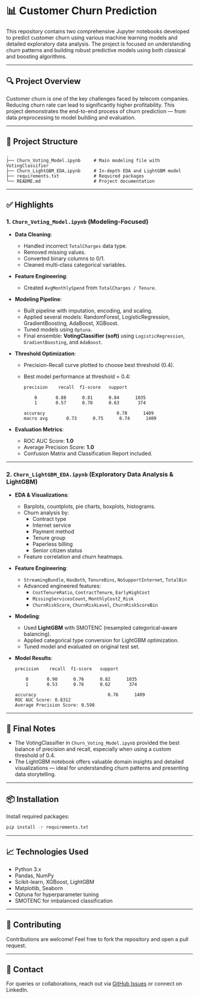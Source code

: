 
# 📊 Customer Churn Prediction

This repository contains two comprehensive Jupyter notebooks developed to predict customer churn using various machine learning models and detailed exploratory data analysis. The project is focused on understanding churn patterns and building robust predictive models using both classical and boosting algorithms.

---

## 🔍 Project Overview

Customer churn is one of the key challenges faced by telecom companies. Reducing churn rate can lead to significantly higher profitability. This project demonstrates the end-to-end process of churn prediction — from data preprocessing to model building and evaluation.

---

## 📁 Project Structure

```
.
├── Churn_Voting_Model.ipynb     # Main modeling file with VotingClassifier
├── Churn_LightGBM_EDA.ipynb     # In-depth EDA and LightGBM model
├── requirements.txt             # Required packages
└── README.md                    # Project documentation
```

---

## ✅ Highlights

### 1. `Churn_Voting_Model.ipynb` (Modeling-Focused)

- **Data Cleaning**:
  - Handled incorrect `TotalCharges` data type.
  - Removed missing values.
  - Converted binary columns to 0/1.
  - Cleaned multi-class categorical variables.

- **Feature Engineering**:
  - Created `AvgMonthlySpend` from `TotalCharges / Tenure`.

- **Modeling Pipeline**:
  - Built pipeline with imputation, encoding, and scaling.
  - Applied several models: RandomForest, LogisticRegression, GradientBoosting, AdaBoost, XGBoost.
  - Tuned models using `Optuna`.
  - Final ensemble: **VotingClassifier (soft)** using `LogisticRegression`, `GradientBoosting`, and `AdaBoost`.

- **Threshold Optimization**:
  - Precision-Recall curve plotted to choose best threshold (0.4).
  - Best model performance at threshold = 0.4:

    ```
    precision    recall  f1-score   support

        0       0.88      0.81      0.84      1035
        1       0.57      0.70      0.63       374

    accuracy                           0.78      1409
    macro avg       0.73      0.75      0.74      1409
    ```

- **Evaluation Metrics**:
  - ROC AUC Score: **1.0**
  - Average Precision Score: **1.0**
  - Confusion Matrix and Classification Report included.

---

### 2. `Churn_LightGBM_EDA.ipynb` (Exploratory Data Analysis & LightGBM)

- **EDA & Visualizations**:
  - Barplots, countplots, pie charts, boxplots, histograms.
  - Churn analysis by:
    - Contract type
    - Internet service
    - Payment method
    - Tenure group
    - Paperless billing
    - Senior citizen status
  - Feature correlation and churn heatmaps.

- **Feature Engineering**:
  - `StreamingBundle`, `HasBoth`, `TenureBins`, `NoSupportInternet`, `TotalBin`
  - Advanced engineered features:
    - `CostTenureRatio`, `ContractTenure`, `EarlyHighCost`
    - `MissingServicesCount`, `MonthlyCostZ_Risk`
    - `ChurnRiskScore`, `ChurnRiskLevel`, `ChurnRiskScoreBin`

- **Modeling**:
  - Used **LightGBM** with SMOTENC (resampled categorical-aware balancing).
  - Applied categorical type conversion for LightGBM optimization.
  - Tuned model and evaluated on original test set.

- **Model Results**:

    ```
    precision    recall  f1-score   support

        0       0.90      0.76      0.82      1035
        1       0.53      0.76      0.62       374

    accuracy                           0.76      1409
    ROC AUC Score: 0.8312
    Average Precision Score: 0.598
    ```

---

## 📌 Final Notes

- The VotingClassifier in `Churn_Voting_Model.ipynb` provided the best balance of precision and recall, especially when using a custom threshold of 0.4.
- The LightGBM notebook offers valuable domain insights and detailed visualizations — ideal for understanding churn patterns and presenting data storytelling.

---

## 📦 Installation

Install required packages:

```bash
pip install -r requirements.txt
```

---

## 📈 Technologies Used

- Python 3.x
- Pandas, NumPy
- Scikit-learn, XGBoost, LightGBM
- Matplotlib, Seaborn
- Optuna for hyperparameter tuning
- SMOTENC for imbalanced classification

---

## 🤝 Contributing

Contributions are welcome! Feel free to fork the repository and open a pull request.

---

## 📧 Contact

For queries or collaborations, reach out via [GitHub Issues](https://github.com/) or connect on LinkedIn.
